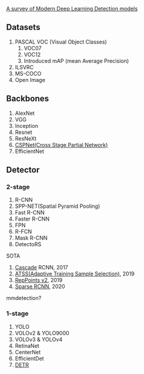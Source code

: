[A survey of Modern Deep Learning Detection models](https://arxiv.org/pdf/2104.11892.pdf)

## Datasets
1. PASCAL VOC  (Visual Object Classes)
	1. VOC07
	2. VOC12
	3. Introduced mAP (mean Average Precision)
2. ILSVRC
3. MS-COCO
4. Open Image

## Backbones
1. AlexNet
2. VGG
3. Inception
4. Resnet
5. ResNeXt
6. [CSPNet(Cross Stage Partial Network)](https://arxiv.org/abs/1911.11929)
7. EfficientNet

## Detector

### 2-stage 
1. R-CNN
2. SPP-NET(Spatial Pyramid Pooling)
3. Fast R-CNN
4. Faster R-CNN
5. FPN
6. R-FCN
7. Mask R-CNN
8. DetectoRS

SOTA
1. [Cascade](https://arxiv.org/abs/1712.00726) RCNN, 2017
2. [ATSS(Adaptive Training Sample Selection)](https://arxiv.org/abs/1912.02424), 2019
3. [RepPoints v2](https://arxiv.org/abs/1904.11490), 2019
4. [Sparse RCNN](https://arxiv.org/abs/2011.12450), 2020

mmdetection?

### 1-stage
1. YOLO
2. VOLOv2 & YOLO9000
3. VOLOv3 & YOLOv4
4. RetinaNet
5. CenterNet
6. EfficientDet
7. [DETR](https://arxiv.org/abs/2005.12872)
